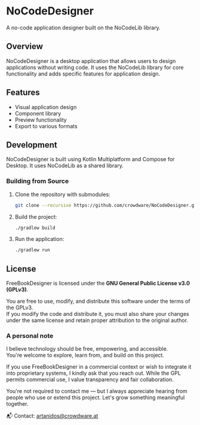 # NoCodeDesigner

A no-code application designer built on the NoCodeLib library.

## Overview

NoCodeDesigner is a desktop application that allows users to design applications without writing code. It uses the NoCodeLib library for core functionality and adds specific features for application design.

## Features

- Visual application design
- Component library
- Preview functionality
- Export to various formats

## Development

NoCodeDesigner is built using Kotlin Multiplatform and Compose for Desktop. It uses NoCodeLib as a shared library.

### Building from Source

1. Clone the repository with submodules:
   ```bash
   git clone --recursive https://github.com/crowdware/NoCodeDesigner.git
   ```

2. Build the project:
   ```bash
   ./gradlew build
   ```

3. Run the application:
   ```bash
   ./gradlew run
   ```

## License

FreeBookDesigner is licensed under the **GNU General Public License v3.0 (GPLv3)**.

You are free to use, modify, and distribute this software under the terms of the GPLv3.  
If you modify the code and distribute it, you must also share your changes under the same license and retain proper attribution to the original author.

### A personal note

I believe technology should be free, empowering, and accessible.  
You're welcome to explore, learn from, and build on this project.

If you use FreeBookDesigner in a commercial context or wish to integrate it into proprietary systems, I kindly ask that you reach out. While the GPL permits commercial use, I value transparency and fair collaboration.

You're not required to contact me — but I always appreciate hearing from people who use or extend this project. Let's grow something meaningful together.

📬 Contact: [artanidos@crowdware.at](mailto:artanidos@crowdware.at)  

